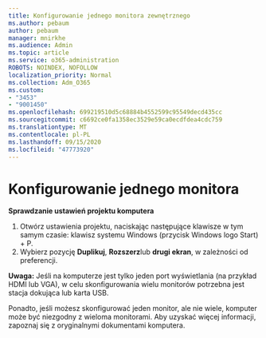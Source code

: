 ```yaml
---
title: Konfigurowanie jednego monitora zewnętrznego
ms.author: pebaum
author: pebaum
manager: mnirkhe
ms.audience: Admin
ms.topic: article
ms.service: o365-administration
ROBOTS: NOINDEX, NOFOLLOW
localization_priority: Normal
ms.collection: Adm_O365
ms.custom:
- "3453"
- "9001450"
ms.openlocfilehash: 699219510d5c68884b4552599c95549decd435cc
ms.sourcegitcommit: c6692ce0fa1358ec3529e59ca0ecdfdea4cdc759
ms.translationtype: MT
ms.contentlocale: pl-PL
ms.lasthandoff: 09/15/2020
ms.locfileid: "47773920"
---
```

# <a name="set-up-one-monitor"></a>Konfigurowanie jednego monitora

**Sprawdzanie ustawień projektu komputera**

1. Otwórz ustawienia projektu, naciskając następujące klawisze w tym samym czasie: klawisz systemu Windows (przycisk Windows logo Start) + P.
2. Wybierz pozycję **Duplikuj**, **Rozszerz**lub **drugi ekran**, w zależności od preferencji.

**Uwaga:** Jeśli na komputerze jest tylko jeden port wyświetlania (na przykład HDMI lub VGA), w celu skonfigurowania wielu monitorów potrzebna jest stacja dokująca lub karta USB.

Ponadto, jeśli możesz skonfigurować jeden monitor, ale nie wiele, komputer może być niezgodny z wieloma monitorami. Aby uzyskać więcej informacji, zapoznaj się z oryginalnymi dokumentami komputera.